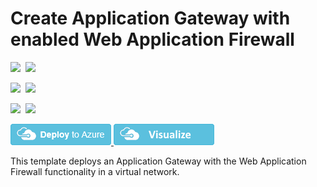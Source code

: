 # Create Application Gateway with enabled Web Application Firewall

<IMG SRC="https://azurequickstartsservice.blob.core.windows.net/badges/101-application-gateway-waf/PublicLastTestDate.svg" />&nbsp;
<IMG SRC="https://azurequickstartsservice.blob.core.windows.net/badges/101-application-gateway-waf/PublicDeployment.svg" />&nbsp;

<IMG SRC="https://azurequickstartsservice.blob.core.windows.net/badges/101-application-gateway-waf/FairfaxLastTestDate.svg" />&nbsp;
<IMG SRC="https://azurequickstartsservice.blob.core.windows.net/badges/101-application-gateway-waf/FairfaxDeployment.svg" />&nbsp;

<IMG SRC="https://azurequickstartsservice.blob.core.windows.net/badges/101-application-gateway-waf/BestPracticeResult.svg" />&nbsp;
<IMG SRC="https://azurequickstartsservice.blob.core.windows.net/badges/101-application-gateway-waf/CredScanResult.svg" />&nbsp;

<a href="https://portal.azure.com/#create/Microsoft.Template/uri/https%3A%2F%2Fraw.githubusercontent.com%2FAzure%2Fazure-quickstart-templates%2Fmaster%2F101-application-gateway-waf%2Fazuredeploy.json" target="_blank">
    <img src="https://raw.githubusercontent.com/Azure/azure-quickstart-templates/master/1-CONTRIBUTION-GUIDE/images/deploytoazure.png"/>
</a>
<a href="http://armviz.io/#/?load=https%3A%2F%2Fraw.githubusercontent.com%2FAzure%2Fazure-quickstart-templates%2Fmaster%2F101-application-gateway-waf%2Fazuredeploy.json" target="_blank">
    <img src="https://raw.githubusercontent.com/Azure/azure-quickstart-templates/master/1-CONTRIBUTION-GUIDE/images/visualizebutton.png"/>
</a>

This template deploys an Application Gateway with the Web Application Firewall functionality in a virtual network.

